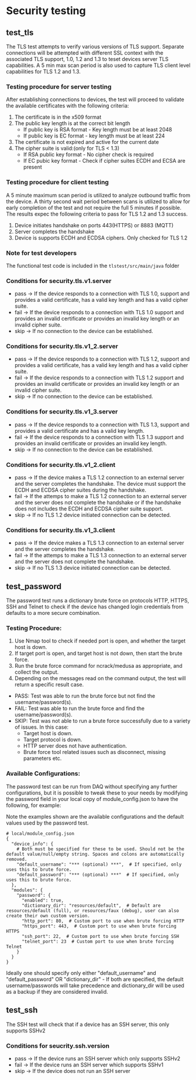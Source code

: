 # Security testing

## test_tls
The TLS test attempts to verify various versions of TLS support.  Separate connections will be attempted with different SSL context with the associated TLS support, 1.0, 1.2 and 1.3 to teset devices server TLS capabilities.  A 5 min max scan period is also used to capture TLS client level capabilities for TLS 1.2 and 1.3.
 
### Testing procedure for server testing
After establishing connections to devices, the test will proceed to validate the available certificates with the following criteria:
 1. The certificate is in the x509 format
 2. The public key length is at the correct bit length
    - If public key is RSA format - Key length must be at least 2048
    - If public key is EC format - key length must be at least 224
 3. The certificate is not expired and active for the current date
 4. The cipher suite is valid:(only for TLS < 1.3)
    - If RSA public key format - No cipher check is required
    - If EC pubic key format - Check if cipher suites ECDH and ECSA are present

### Testing procedure for client testing
A 5 minute maximum scan period is utilized to analyze outbound traffic from the device.  A thirty second wait period between scans is utilized to allow for early completion of the test and not require the full 5 minutes if possible. The results expec the following criteria to pass for TLS 1.2 and 1.3 success.

1. Device initiates handshake on ports 443(HTTPS) or 8883 (MQTT)
2. Server completes the handshake
3. Device is supports ECDH and ECDSA ciphers.  Only checked for TLS 1.2

### Note for test developers 
The functional test code is included in the `tlstest/src/main/java` folder

 ### Conditions for security.tls.v1.server
 - pass -> If the device responds to a connection with TLS 1.0, support and provides a valid certificate, has a valid key length and has a valid cipher suite.
 - fail -> If the device responds to a connection with TLS 1.0 support and provides an invalid certificate or provides an invalid key length or an invalid cipher suite.
 - skip -> If no connection to the device can be established.

 ### Conditions for security.tls.v1_2.server
 - pass -> If the device responds to a connection with TLS 1.2, support and provides a valid certificate, has a valid key length and has a valid cipher suite.
 - fail -> If the device responds to a connection with TLS 1.2 support and provides an invalid certificate or provides an invalid key length or an invalid cipher suite.
 - skip -> If no connection to the device can be established.

 ### Conditions for security.tls.v1_3.server
 - pass -> If the device responds to a connection with TLS 1.3, support and provides a valid certificate and has a valid key length.
 - fail -> If the device responds to a connection with TLS 1.3 support and provides an invalid certificate or provides an invalid key length.
 - skip -> If no connection to the device can be established.
 
 ### Conditions for security.tls.v1_2.client
 - pass -> If the device makes a TLS 1.2 connection to an external server and the server completes the handshake. The device must support the ECDH and ECDSA cipher suites during the handshake.
 - fail -> If the attemps to make a TLS 1.2 connection to an external server and the server does not complete the handshake or if the handshake does not includes the ECDH and ECDSA cipher suite support. 
 - skip -> If no TLS 1.2 device initiated connection can be detected.
 
  ### Conditions for security.tls.v1_3.client
 - pass -> If the device makes a TLS 1.3 connection to an external server and the server completes the handshake.
 - fail -> If the attemps to make a TLS 1.3 connection to an external server and the server does not complete the handshake.
 - skip -> If no TLS 1.3 device initiated connection can be detected.

 
## test_password
The password test runs a dictionary brute force on protocols HTTP, HTTPS, SSH and Telnet to check if the device has changed login credentials from defaults to a more secure combination.

### Testing Procedure:
1. Use Nmap tool to check if needed port is open, and whether the target host is down.
2. If target port is open, and target host is not down, then start the brute force.
3. Run the brute force command for ncrack/medusa as appropriate, and collect the output.
4. Depending on the messages read on the command output, the test will return a specific result case.
 - PASS: Test was able to run the brute force but not find the username/password(s).
 - FAIL: Test was able to run the brute force and find the username/password(s).
 - SKIP: Test was not able to run a brute force successfully due to a variety of issues. In this case:
   - Target host is down.
   - Target protocol is down.
   - HTTP server does not have authentication.
   - Brute force tool related issues such as disconnect, missing parameters etc.
   
### Available Configurations:
The password test can be run from DAQ without specifying any further configurations, but it is possible to tweak these to your needs by modifying the password field in your local copy of module_config.json to have the following, for example:

Note the examples shown are the available configurations and the default values used by the password test.
```
# local/module_config.json
{
  "device_info": {
    # Both must be specified for these to be used. Should not be the default value/null/empty string. Spaces and colons are automatically removed.
    "default_username": "*** (optional) ***",  # If specified, only uses this to brute force. 
    "default_password": "*** (optional) ***"  # If specified, only uses this to brute force.
  },
  "modules": {
    "password": {
      "enabled": true,
      "dictionary_dir": "resources/default",  # Default are resources/default (full), or resources/faux (debug), user can also create their own custom version.
      "http_port": 80,  # Custom port to use when brute forcing HTTP
      "https_port": 443,  # Custom port to use when brute forcing HTTPS
      "ssh_port": 22,  # Custom port to use when brute forcing SSH
      "telnet_port": 23  # Custom port to use when brute forcing Telnet
    }
  }
}
```

Ideally one should specify only either "default_username" and "default_password" OR "dictionary_dir" - If both are specified, the default username/passwords will take precedence and dictionary_dir will be used as a backup if they are considered invalid.

## test_ssh
The SSH test will check that if a device has an SSH server, this only supports SSHv2

### Conditions for seucrity.ssh.version
- pass -> If the device runs an SSH server which only supports SSHv2
- fail -> If the device runs an SSH server which supports SSHv1
- skip -> If the device does not run an SSH server
